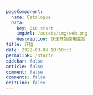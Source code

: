 ```yaml
---
pageComponent:
  name: Catalogue
  data:
    key: 010.start
    imgUrl: /assets/img/web.png
    description: 快速开始使用主题
title: 开始
date: 2022-03-09 10:50:53
permalink: /start/
sidebar: false
article: false
comment: false
comments: false
editLink: false
---
```

